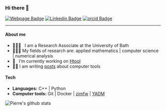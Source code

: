 ### Hi there 👋

[![Webpage Badge](https://img.shields.io/badge/pierremarchand.netlify.app-lightgrey?style=flat-square&logo=google-chrome&logoColor=white)](https://pierremarchand.netlify.app) [![Linkedin Badge](https://img.shields.io/badge/LinkedIn-blue?style=flat-square&logo=linkedin)](https://www.linkedin.com/in/pierremarchand20/) [![orcid Badge](https://img.shields.io/badge/-orcid-green?style=flat-square&logo=orcid&logoColor=white)](https://orcid.org/0000-0002-2522-6837)

---

#### About me

- 👨🏻‍💻 &nbsp; I am a Research Associate at the University of Bath
- 👨🏻‍🔬 My fields of research are: applied mathematics | computer science | numerical analysis
- 🔭 &nbsp; I’m currently working on [Htool](https://github.com/htool-ddm/htool)
- ✍🏻 I am writing [posts](https://pierremarchand.netlify.app/#posts) about computer tools


#### Tech

- **Languages:** C++ | Python
- **Computer tools:** Git | Docker | [zimfw](https://github.com/zimfw/zimfw) | [YADM](https://yadm.io)



![Pierre's github stats](https://github-readme-stats.vercel.app/api?username=PierreMarchand20&show_icons=true&hide_rank=true)


<!--[![Top Langs](https://github-readme-stats.vercel.app/api/top-langs/?username=PierreMarchand20&layout=compact)](https://github.com/anuraghazra/github-readme-stats)
-->
<!--
**PierreMarchand20/PierreMarchand20** is a ✨ _special_ ✨ repository because its `README.md` (this file) appears on your GitHub profile.

Here are some ideas to get you started:

- 🔭 I’m currently working on ...
- 🌱 I’m currently learning ...
- 👯 I’m looking to collaborate on ...
- 🤔 I’m looking for help with ...
- 💬 Ask me about ...
- 📫 How to reach me: ...
- 😄 Pronouns: ...
- ⚡ Fun fact: ...
-->

